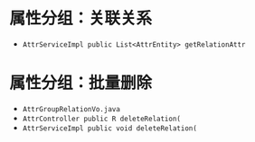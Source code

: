# 属性分组：关联关系

- `AttrServiceImpl public List<AttrEntity> getRelationAttr`

# 属性分组：批量删除
- `AttrGroupRelationVo.java`
- `AttrController public R deleteRelation(`
- `AttrServiceImpl public void deleteRelation(`